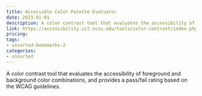 ```yaml
---
title: Accessible Color Palette Evaluator
date: 2023-01-01
description: A color contrast tool that evaluates the accessibility of foreground and background color combinations, and provides a pass/fail rating based on the WCAG guidelines.
link: https://accessibility.oit.ncsu.edu/tools/color-contrast/index.php?colors=cc0000,000000,ffffff,383838,666666,CCCCCC,E1E1E1,5C5541,666633,556677,A20000,A79574,C5BD9D,E5E1D0,778855,99AA77,CCDDAA,67849C,CC9900
pricing: 
tags: 
- unsorted-bookmarks-2 
categories: 
- unsorted 
---
```


A color contrast tool that evaluates the accessibility of foreground and background color combinations, and provides a pass/fail rating based on the WCAG guidelines.